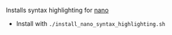 Installs syntax highlighting for [nano](https://www.nano-editor.org/)

- Install with `./install_nano_syntax_highlighting.sh`
